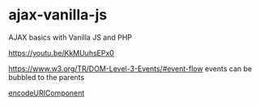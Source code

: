 # ajax-vanilla-js
AJAX basics with Vanilla JS and PHP

https://youtu.be/KkMUuhsEPx0


https://www.w3.org/TR/DOM-Level-3-Events/#event-flow
events can be bubbled to the parents

[encodeURIComponent](https://developer.mozilla.org/en-US/docs/Web/JavaScript/Reference/Global_Objects/encodeURIComponent)

